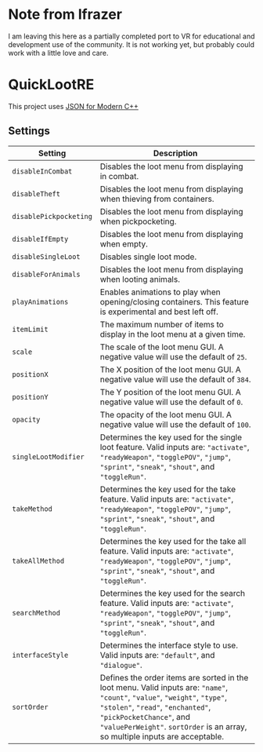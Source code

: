 # Note from lfrazer

I am leaving this here as a partially completed port to VR for educational and development use of the community.  It is not working yet, but probably could work with a little love and care.  

# QuickLootRE

This project uses [JSON for Modern C++](https://github.com/nlohmann/json)

## Settings
Setting | Description
--- | ---
`disableInCombat` | Disables the loot menu from displaying in combat.
`disableTheft` | Disables the loot menu from displaying when thieving from containers.
`disablePickpocketing` | Disables the loot menu from displaying when pickpocketing.
`disableIfEmpty` | Disables the loot menu from displaying when empty.
`disableSingleLoot` | Disables single loot mode.
`disableForAnimals` | Disables the loot menu from displaying when looting animals.
`playAnimations` | Enables animations to play when opening/closing containers. This feature is experimental and best left off.
`itemLimit` | The maximum number of items to display in the loot menu at a given time.
`scale` | The scale of the loot menu GUI. A negative value will use the default of `25`.
`positionX` | The X position of the loot menu GUI. A negative value will use the default of `384`.
`positionY` | The Y position of the loot menu GUI. A negative value will use the default of `0`.
`opacity` | The opacity of the loot menu GUI. A negative value will use the default of `100`.
`singleLootModifier` | Determines the key used for the single loot feature. Valid inputs are: `"activate"`, `"readyWeapon"`, `"togglePOV"`, `"jump"`, `"sprint"`, `"sneak"`, `"shout"`, and `"toggleRun"`.
`takeMethod` | Determines the key used for the take feature. Valid inputs are: `"activate"`, `"readyWeapon"`, `"togglePOV"`, `"jump"`, `"sprint"`, `"sneak"`, `"shout"`, and `"toggleRun"`.
`takeAllMethod` | Determines the key used for the take all feature. Valid inputs are: `"activate"`, `"readyWeapon"`, `"togglePOV"`, `"jump"`, `"sprint"`, `"sneak"`, `"shout"`, and `"toggleRun"`.
`searchMethod` | Determines the key used for the search feature. Valid inputs are: `"activate"`, `"readyWeapon"`, `"togglePOV"`, `"jump"`, `"sprint"`, `"sneak"`, `"shout"`, and `"toggleRun"`.
`interfaceStyle` | Determines the interface style to use. Valid inputs are: `"default"`, and `"dialogue"`.
`sortOrder` | Defines the order items are sorted in the loot menu. Valid inputs are: `"name"`, `"count"`, `"value"`, `"weight"`, `"type"`, `"stolen"`, `"read"`, `"enchanted"`, `"pickPocketChance"`, and `"valuePerWeight"`. `sortOrder` is an array, so multiple inputs are acceptable.
